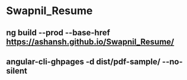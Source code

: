 # Swapnil_Resume

## ng build --prod --base-href https://ashansh.github.io/Swapnil_Resume/

 ## angular-cli-ghpages -d dist/pdf-sample/ --no-silent